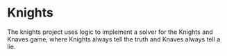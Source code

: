 # Knights

The knights project uses logic to implement a solver for the Knights and Knaves game, where Knights always tell the truth and Knaves always tell a lie.
